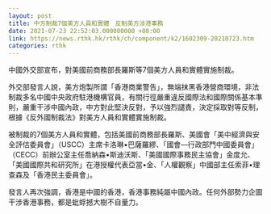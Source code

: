 ```yaml
---
layout: post
title: 中方制裁7個美方人員和實體　反制美方涉港事務
date: 2021-07-23 22:52:03.000000000 +08:00
link: https://news.rthk.hk/rthk/ch/component/k2/1602309-20210723.htm
categories: rthk
---
```


中國外交部宣布，對美國前商務部長羅斯等7個美方人員和實體實施制裁。

外交部發言人說，美方炮製所謂「香港商業警告」，無端抹黑香港營商環境，非法制裁多名中國中央政府駐港機構官員，有關行徑嚴重違反國際法和國際關係基本準則，嚴重干涉中國內政，中方對此堅決反對，予以強烈譴責，決定採取對等反制，根據《反外國制裁法》對美方人員和實體實施制裁。

被制裁的7個美方人員和實體，包括美國前商務部長羅斯、美國會「美中經濟與安全評估委員會」（USCC）主席卡洛琳•巴薩羅繆、「國會—行政部門中國委員會」（CECC）前辦公室主任喬納森•斯迪沃斯、「美國國際事務民主協會」金度允、「美國國際共和研究所」在港授權代表亞當•金、「人權觀察」中國部主任索菲•理查森及「香港民主委員會」。

發言人再次強調，香港是中國的香港，香港事務純屬中國內政。任何外部勢力企圖干涉香港事務，都是蚍蜉撼大樹不自量力。
